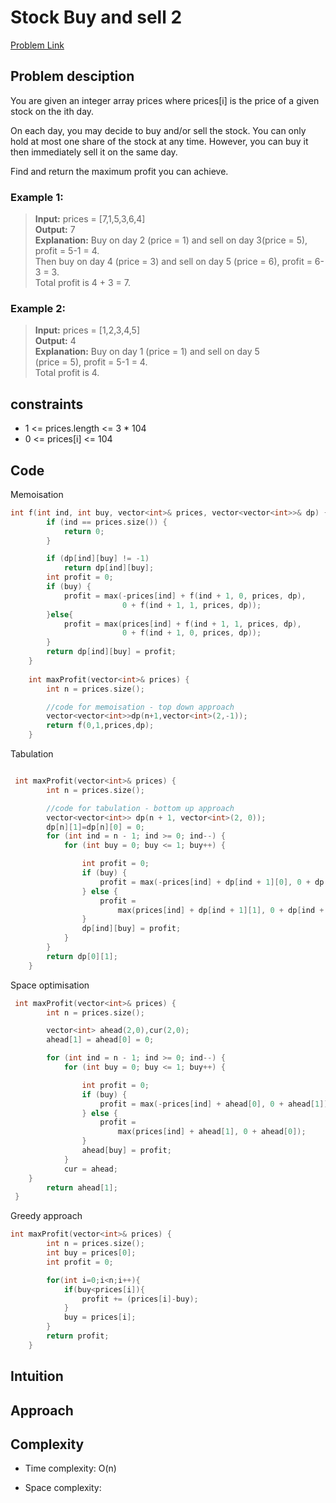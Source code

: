 # Stock Buy and sell 2 
[Problem Link](https://leetcode.com/problems/best-time-to-buy-and-sell-stock-ii/)

## Problem desciption 
You are given an integer array prices where prices[i] is the price of a given stock on the ith day.

On each day, you may decide to buy and/or sell the stock. You can only hold at most one share of the stock at any time. However, you can buy it then immediately sell it on the same day.

Find and return the maximum profit you can achieve.


### Example 1:

> **Input:** prices = [7,1,5,3,6,4]<br>
> **Output:** 7<br>
> **Explanation:** Buy on day 2 (price = 1) and sell on day 3(price = 5), profit = 5-1 = 4.<br>
> Then buy on day 4 (price = 3) and sell on day 5 (price = 6),  profit = 6-3 = 3.<br>
> Total profit is 4 + 3 = 7.<br>
>

### Example 2:

> **Input:** prices = [1,2,3,4,5]<br>
> **Output:** 4<br>
> **Explanation:** Buy on day 1 (price = 1) and sell on day 5 <br>(price = 5), profit = 5-1 = 4.<br>
> Total profit is 4.<br>



## constraints
* 1 <= prices.length <= 3 * 104
* 0 <= prices[i] <= 104

## Code

Memoisation 
```cpp
int f(int ind, int buy, vector<int>& prices, vector<vector<int>>& dp) {
        if (ind == prices.size()) {
            return 0;
        }

        if (dp[ind][buy] != -1)
            return dp[ind][buy];
        int profit = 0;
        if (buy) {
            profit = max(-prices[ind] + f(ind + 1, 0, prices, dp),
                         0 + f(ind + 1, 1, prices, dp));
        }else{
            profit = max(prices[ind] + f(ind + 1, 1, prices, dp),
                         0 + f(ind + 1, 0, prices, dp));
        }
        return dp[ind][buy] = profit;
    }
 
    int maxProfit(vector<int>& prices) {
        int n = prices.size();

        //code for memoisation - top down approach 
        vector<vector<int>>dp(n+1,vector<int>(2,-1));
        return f(0,1,prices,dp);
    } 
```

Tabulation 
```cpp

 int maxProfit(vector<int>& prices) {
        int n = prices.size();

        //code for tabulation - bottom up approach 
        vector<vector<int>> dp(n + 1, vector<int>(2, 0));
        dp[n][1]=dp[n][0] = 0;
        for (int ind = n - 1; ind >= 0; ind--) {
            for (int buy = 0; buy <= 1; buy++) {

                int profit = 0;
                if (buy) {
                    profit = max(-prices[ind] + dp[ind + 1][0], 0 + dp[ind + 1][1]);
                } else {
                    profit =
                        max(prices[ind] + dp[ind + 1][1], 0 + dp[ind + 1][0]);
                }
                dp[ind][buy] = profit;
            }
        }
        return dp[0][1];
    }

```

Space optimisation

```cpp
 int maxProfit(vector<int>& prices) {
        int n = prices.size();

        vector<int> ahead(2,0),cur(2,0);
        ahead[1] = ahead[0] = 0;

        for (int ind = n - 1; ind >= 0; ind--) {
            for (int buy = 0; buy <= 1; buy++) {

                int profit = 0;
                if (buy) {
                    profit = max(-prices[ind] + ahead[0], 0 + ahead[1]);
                } else {
                    profit =
                        max(prices[ind] + ahead[1], 0 + ahead[0]);
                }
                ahead[buy] = profit;
            }
            cur = ahead;
    }
        return ahead[1];
 }

```

Greedy approach 

```cpp
int maxProfit(vector<int>& prices) {
        int n = prices.size(); 
        int buy = prices[0];
        int profit = 0;

        for(int i=0;i<n;i++){
            if(buy<prices[i]){
                profit += (prices[i]-buy);
            }
            buy = prices[i];
        }
        return profit;
    }

```

## Intuition


## Approach


## Complexity
- Time complexity: O(n)


- Space complexity:
